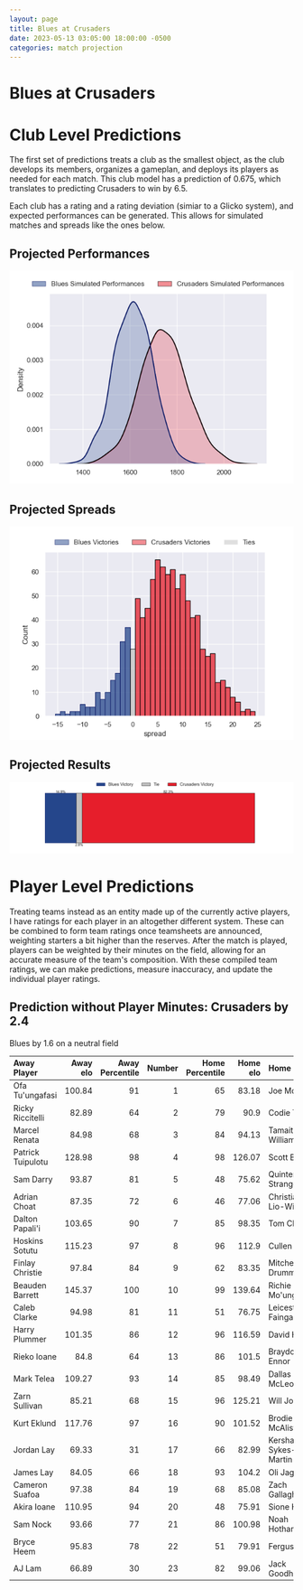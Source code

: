 ```yaml
---  
layout: page  
title: Blues at Crusaders  
date: 2023-05-13 03:05:00 18:00:00 -0500  
categories: match projection  
---
```

# Blues at Crusaders

# Club Level Predictions


The first set of predictions treats a club as the smallest object, as the club develops its members, organizes a gameplan, and deploys its players as needed for each match. This club model has a prediction of 0.675, which translates to predicting Crusaders to win by 6.5.

Each club has a rating and a rating deviation (simiar to a Glicko system), and expected performances can be generated. This allows for simulated matches and spreads like the ones below.
## Projected Performances


![Projected Performances](plots/performances_2023-05-13-Crusaders-Blues.png)
## Projected Spreads


![Projected Spreads](plots/spreads_2023-05-13-Crusaders-Blues.png)
## Projected Results


![Projected Results](plots/resultbar_2023-05-13-Crusaders-Blues.png)
# Player Level Predictions


Treating teams instead as an entity made up of the currently active players, I have ratings for each player in an altogether different system. These can be combined to form team ratings once teamsheets are announced, weighting starters a bit higher than the reserves. After the match is played, players can be weighted by their minutes on the field, allowing for an accurate measure of the team's composition. With these compiled team ratings, we can make predictions, measure inaccuracy, and update the individual player ratings.
## Prediction without Player Minutes: Crusaders by 2.4


Blues by 1.6 on a neutral field



| Away Player       |   Away elo |   Away Percentile |   Number |   Home Percentile |   Home elo | Home Player            |
|:------------------|-----------:|------------------:|---------:|------------------:|-----------:|:-----------------------|
| Ofa Tu'ungafasi   |     100.84 |                91 |        1 |                65 |      83.18 | Joe Moody              |
| Ricky Riccitelli  |      82.89 |                64 |        2 |                79 |      90.9  | Codie Taylor           |
| Marcel Renata     |      84.98 |                68 |        3 |                84 |      94.13 | Tamaiti Williams       |
| Patrick Tuipulotu |     128.98 |                98 |        4 |                98 |     126.07 | Scott Barrett          |
| Sam Darry         |      93.87 |                81 |        5 |                48 |      75.62 | Quinten Strange        |
| Adrian Choat      |      87.35 |                72 |        6 |                46 |      77.06 | Christian Lio-Willie   |
| Dalton Papali'i   |     103.65 |                90 |        7 |                85 |      98.35 | Tom Christie           |
| Hoskins Sotutu    |     115.23 |                97 |        8 |                96 |     112.9  | Cullen Grace           |
| Finlay Christie   |      97.84 |                84 |        9 |                62 |      83.35 | Mitchell Drummond      |
| Beauden Barrett   |     145.37 |               100 |       10 |                99 |     139.64 | Richie Mo'unga         |
| Caleb Clarke      |      94.98 |                81 |       11 |                51 |      76.75 | Leicester Fainga'anuku |
| Harry Plummer     |     101.35 |                86 |       12 |                96 |     116.59 | David Havili           |
| Rieko Ioane       |      84.8  |                64 |       13 |                86 |     101.5  | Braydon Ennor          |
| Mark Telea        |     109.27 |                93 |       14 |                85 |      98.49 | Dallas McLeod          |
| Zarn Sullivan     |      85.21 |                68 |       15 |                96 |     125.21 | Will Jordan            |
| Kurt Eklund       |     117.76 |                97 |       16 |                90 |     101.52 | Brodie McAlister       |
| Jordan Lay        |      69.33 |                31 |       17 |                66 |      82.99 | Kershawl Sykes-Martin  |
| James Lay         |      84.05 |                66 |       18 |                93 |     104.2  | Oli Jager              |
| Cameron Suafoa    |      97.38 |                84 |       19 |                68 |      85.08 | Zach Gallagher         |
| Akira Ioane       |     110.95 |                94 |       20 |                48 |      75.91 | Sione Havili           |
| Sam Nock          |      93.66 |                77 |       21 |                86 |     100.98 | Noah Hotham            |
| Bryce Heem        |      95.83 |                78 |       22 |                51 |      79.91 | Fergus Burke           |
| AJ Lam            |      66.89 |                30 |       23 |                82 |      99.06 | Jack Goodhue           |

